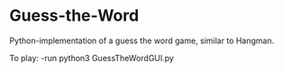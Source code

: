 # Guess-the-Word
Python-implementation of a guess the word game, similar to Hangman.

To play:
  -run python3 GuessTheWordGUI.py 
